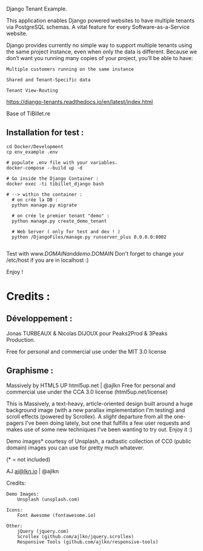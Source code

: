 Django Tenant Example.

This application enables Django powered websites to have multiple tenants via PostgreSQL schemas. A vital feature for every Software-as-a-Service website.

Django provides currently no simple way to support multiple tenants using the same project instance, even when only the data is different. Because we don’t want you running many copies of your project, you’ll be able to have:

    Multiple customers running on the same instance

    Shared and Tenant-Specific data

    Tenant View-Routing
    
https://django-tenants.readthedocs.io/en/latest/index.html

Base of TiBillet.re


## Installation for test :

```shell
cd Docker/Development
cp env_example .env

# populate .env file with your variables.
docker-compose --build up -d

# Go inside the Django Container :
docker exec -ti tibillet_django bash

# --> within the container :
  # on crée la DB :
  python manage.py migrate
  
  # on crée le premier tenant "demo" :
  python manage.py create_demo_tenant
  
  # Web Server ( only for test and dev ! )
  python /DjangoFiles/manage.py runserver_plus 0.0.0.0:8002
   
```

Test with www.$DOMAIN and demo.$DOMAIN
Don't forget to change your /etc/host if you are in localhost :)

Enjoy !

# Credits :

## Développement :

Jonas TURBEAUX & Nicolas DIJOUX
pour Peaks2Prod & 3Peaks Production.

Free for personal and commercial use under the MIT 3.0 license

## Graphisme : 

Massively by HTML5 UP
html5up.net | @ajlkn
Free for personal and commercial use under the CCA 3.0 license (html5up.net/license)


This is Massively, a text-heavy, article-oriented design built around a huge background
image (with a new parallax implementation I'm testing) and scroll effects (powered by
Scrollex). A *slight* departure from all the one-pagers I've been doing lately, but one
that fulfills a few user requests and makes use of some new techniques I've been wanting
to try out. Enjoy it :)

Demo images* courtesy of Unsplash, a radtastic collection of CC0 (public domain) images
you can use for pretty much whatever.

(* = not included)

AJ
aj@lkn.io | @ajlkn


Credits:

	Demo Images:
		Unsplash (unsplash.com)

	Icons:
		Font Awesome (fontawesome.io)

	Other:
		jQuery (jquery.com)
		Scrollex (github.com/ajlkn/jquery.scrollex)
		Responsive Tools (github.com/ajlkn/responsive-tools)
